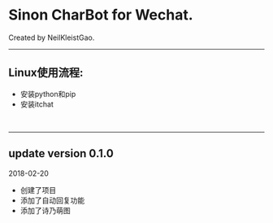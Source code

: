 # Sinon CharBot for Wechat.<br/>
Created by NeilKleistGao.<br/>

---------
## Linux使用流程:<br/>
+ 安装python和pip
+ 安装itchat
<br/>

---------
## update version 0.1.0<br/>
2018-02-20<br/>
+ 创建了项目
+ 添加了自动回复功能
+ 添加了诗乃萌图
<br/>